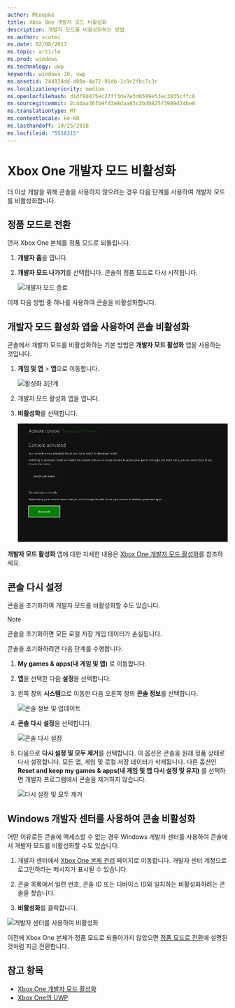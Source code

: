 ```yaml
---
author: Mtoepke
title: Xbox One 개발자 모드 비활성화
description: 개발자 모드를 비활성화하는 방법
ms.author: scotmi
ms.date: 02/08/2017
ms.topic: article
ms.prod: windows
ms.technology: uwp
keywords: windows 10, uwp
ms.assetid: 244124dd-d80a-4a72-91db-1c9c2fbc7c3c
ms.localizationpriority: medium
ms.openlocfilehash: d1df8d475ec27ff3de7e3d6599e53ec3035cffc6
ms.sourcegitcommit: 2c4daa36fb9fd3e8daa83c2bd0825f3989d24be8
ms.translationtype: MT
ms.contentlocale: ko-KR
ms.lasthandoff: 10/25/2018
ms.locfileid: "5516315"
---
```

# <a name="xbox-one-developer-mode-deactivation"></a>Xbox One 개발자 모드 비활성화

더 이상 개발을 위해 콘솔을 사용하지 않으려는 경우 다음 단계를 사용하여 개발자 모드를 비활성화합니다.

## <a name="switch-to-retail-mode"></a>정품 모드로 전환

먼저 Xbox One 본체를 정품 모드로 되돌립니다.

1. **개발자 홈**을 엽니다.

2. **개발자 모드 나가기**를 선택합니다.  콘솔이 정품 모드로 다시 시작됩니다.  

   ![개발자 모드 종료](images/devkit-deactivation-1.png)

이제 다음 방법 중 하나를 사용하여 콘솔을 비활성화합니다.

## <a name="deactivate-your-console-using-the-dev-mode-activation-app"></a>개발자 모드 활성화 앱을 사용하여 콘솔 비활성화

콘솔에서 개발자 모드를 비활성화하는 기본 방법은 **개발자 모드 활성화** 앱을 사용하는 것입니다. 

1. **게임 및 앱** > **앱**으로 이동합니다.
  
   ![활성화 3단계](images/devkit-deactivation-5.png)    
   
2.  개발자 모드 활성화 앱을 엽니다.

3.  **비활성화**를 선택합니다.
  
    ![콘솔 비활성화](images/deactivation-app.png)

**개발자 모드 활성화** 앱에 대한 자세한 내용은 [Xbox One 개발자 모드 활성화](devkit-activation.md)를 참조하세요. 

## <a name="reset-your-console"></a>콘솔 다시 설정

콘솔을 초기화하여 개발자 모드를 비활성화할 수도 있습니다.  

> [!NOTE]
> 콘솔을 초기화하면 모든 로컬 저장 게임 데이터가 손실됩니다.

콘솔을 초기화하려면 다음 단계를 수행합니다.

1.  **My games &amp; apps(내 게임 및 앱)** 로 이동합니다.

2.  **앱**을 선택한 다음 **설정**을 선택합니다.

3.  왼쪽 창의 **시스템**으로 이동한 다음 오른쪽 창의 **콘솔 정보**를 선택합니다.   
   
    ![콘솔 정보 및 업데이트](images/devkit-deactivation-2.png)  
    
4.  **콘솔 다시 설정**을 선택합니다.
    
    ![콘솔 다시 설정](images/devkit-deactivation-3.png)
    
5.  다음으로 **다시 설정 및 모두 제거**를 선택합니다. 이 옵션은 콘솔을 원래 정품 상태로 다시 설정합니다.  모든 앱, 게임 및 로컬 저장 데이터가 삭제됩니다. 다른 옵션인 **Reset and keep my games &amp; apps(내 게임 및 앱 다시 설정 및 유지)** 를 선택하면 개발자 프로그램에서 콘솔을 제거하지 않습니다.  
   
    ![다시 설정 및 모두 제거](images/devkit-deactivation-4.png)

## <a name="deactivate-your-console-using-windows-dev-center"></a>Windows 개발자 센터를 사용하여 콘솔 비활성화

어떤 이유로든 콘솔에 액세스할 수 없는 경우 Windows 개발자 센터를 사용하여 콘솔에서 개발자 모드를 비활성화할 수도 있습니다.

1. 개발자 센터에서 [Xbox One 본체 관리](https://partner.microsoft.com/xboxdevices) 페이지로 이동합니다. 개발자 센터 계정으로 로그인하라는 메시지가 표시될 수 있습니다.

2. 콘솔 목록에서 일련 번호, 콘솔 ID 또는 디바이스 ID와 일치하는 비활성화하려는 콘솔을 찾습니다.  

3. **비활성화**를 클릭합니다.  
  
![개발자 센터를 사용하여 비활성화](images/devkit-deactivation-6.png)

이전에 Xbox One 본체가 정품 모드로 되돌아가지 않았으면 [정품 모드로 전환](#switch-to-retail-mode)에 설명된 것처럼 지금 전환합니다.

## <a name="see-also"></a>참고 항목
- [Xbox One 개발자 모드 활성화](devkit-activation.md)
- [Xbox One의 UWP](index.md)
